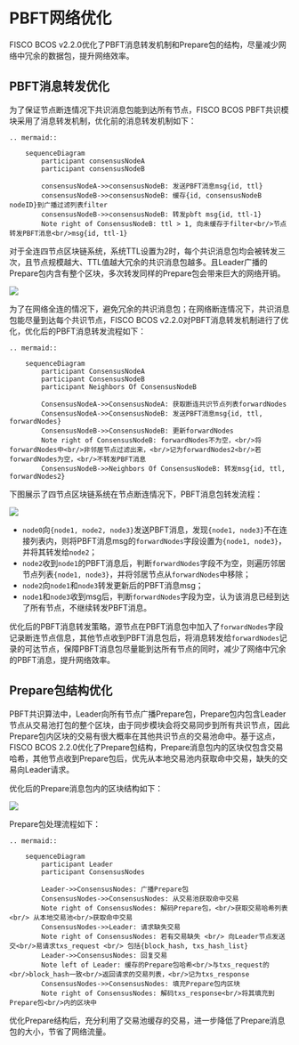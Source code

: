 # PBFT网络优化

FISCO BCOS v2.2.0优化了PBFT消息转发机制和Prepare包的结构，尽量减少网络中冗余的数据包，提升网络效率。


## PBFT消息转发优化

为了保证节点断连情况下共识消息包能到达所有节点，FISCO BCOS PBFT共识模块采用了消息转发机制，优化前的消息转发机制如下：

```eval_rst
.. mermaid::

    sequenceDiagram
        participant consensusNodeA
        participant consensusNodeB
        
        consensusNodeA->>consensusNodeB: 发送PBFT消息msg{id, ttl}
        consensusNodeB->>consensusNodeB: 缓存{id, consensusNodeB nodeID}到广播过滤列表filter
        consensusNodeB->>consensusNodeB: 转发pbft msg{id, ttl-1}
        Note right of ConsensusNodeB: ttl > 1, 向未缓存于filter<br/>节点转发PBFT消息<br/>msg{id, ttl-1}
```

对于全连四节点区块链系统，系统TTL设置为2时，每个共识消息包均会被转发三次，且节点规模越大、TTL值越大冗余的共识消息包越多。且Leader广播的Prepare包内含有整个区块，多次转发同样的Prepare包会带来巨大的网络开销。

![](../../../images/consensus/pbft_forward_demo.png)

为了在网络全连的情况下，避免冗余的共识消息包；在网络断连情况下，共识消息包能尽量到达每个共识节点，FISCO BCOS v2.2.0对PBFT消息转发机制进行了优化，优化后的PBFT消息转发流程如下：

```eval_rst
.. mermaid::

    sequenceDiagram
        participant ConsensusNodeA
        participant ConsensusNodeB
        participant Neighbors Of ConsensusNodeB
        
        ConsensusNodeA->>ConsensusNodeA: 获取断连共识节点列表forwardNodes
        ConsensusNodeA->>ConsensusNodeB: 发送PBFT消息msg{id, ttl, forwardNodes}
        ConsensusNodeB->>ConsensusNodeB: 更新forwardNodes
        Note right of ConsensusNodeB: forwardNodes不为空，<br/>将forwardNodes中<br/>非邻居节点过滤出来，<br/>记为forwardNodes2<br/>若forwardNodes为空，<br/>不转发PBFT消息
        ConsensusNodeB->>Neighbors Of ConsensusNodeB: 转发msg{id, ttl, forwardNodes2}
```


下图展示了四节点区块链系统在节点断连情况下，PBFT消息包转发流程：

![](../../../images/consensus/pbft_optimized_forward.png)

- `node0`向`{node1, node2, node3}`发送PBFT消息，发现`{node1, node3}`不在连接列表内，则将PBFT消息msg的`forwardNodes`字段设置为`{node1, node3}`，并将其转发给`node2`；
- `node2`收到`node1`的PBFT消息后，判断`forwardNodes`字段不为空，则遍历邻居节点列表`{node1, node3}`，并将邻居节点从`forwardNodes`中移除；
- `node2`向`node1`和`node3`转发更新后的PBFT消息msg；
- `node1`和`node3`收到msg后，判断`forwardNodes`字段为空，认为该消息已经到达了所有节点，不继续转发PBFT消息。

优化后的PBFT消息转发策略，源节点在PBFT消息包中加入了`forwardNodes`字段记录断连节点信息，其他节点收到PBFT消息包后，将消息转发给`forwardNodes`记录的可达节点，保障PBFT消息包尽量能到达所有节点的同时，减少了网络中冗余的PBFT消息，提升网络效率。


## Prepare包结构优化

PBFT共识算法中，Leader向所有节点广播Prepare包，Prepare包内包含Leader节点从交易池打包的整个区块，由于同步模块会将交易同步到所有共识节点，因此Prepare包内区块的交易有很大概率在其他共识节点的交易池命中。基于这点，FISCO BCOS 2.2.0优化了Prepare包结构，Prepare消息包内的区块仅包含交易哈希，其他节点收到Prepare包后，优先从本地交易池内获取命中交易，缺失的交易向Leader请求。

优化后的Prepare消息包内的区块结构如下：

![](../../../images/consensus/partial_block.png)

Prepare包处理流程如下：

```eval_rst
.. mermaid::

    sequenceDiagram
        participant Leader
        participant ConsensusNodes

        Leader->>ConsensusNodes: 广播Prepare包
        ConsensusNodes->>ConsensusNodes: 从交易池获取命中交易
        Note right of ConsensusNodes: 解码Prepare包，<br/>获取交易哈希列表 <br/> 从本地交易池<br/>获取命中交易
        ConsensusNodes->>Leader: 请求缺失交易
        Note right of ConsensusNodes: 若有交易缺失 <br/> 向Leader节点发送交<br/>易请求txs_request <br/> 包括{block_hash, txs_hash_list}
        Leader->>ConsensusNodes: 回复交易
        Note left of Leader: 缓存的Prepare包哈希<br/>与txs_request的<br/>block_hash一致<br/>返回请求的交易列表，<br/>记为txs_response
        ConsensusNodes->>ConsensusNodes: 填充Prepare包内区块
        Note right of ConsensusNodes: 解码txs_response<br/>将其填充到Prepare包<br/>内的区块中
```

优化Prepare结构后，充分利用了交易池缓存的交易，进一步降低了Prepare消息包的大小，节省了网络流量。
